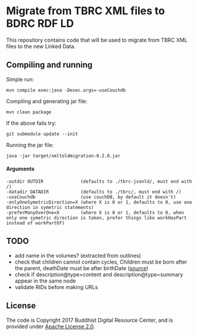 # Migrate from TBRC XML files to BDRC RDF LD

This repository contains code that will be used to migrate from TBRC XML files to the new Linked Data.

## Compiling and running

Simple run:

```
mvn compile exec:java -Dexec.args=-useCouchdb
```

Compiling and generating jar file:

```
mvn clean package
```

If the above fails try:

```
git submodule update --init
```

Running the jar file:

```
java -jar target/xmltoldmigration-0.2.0.jar
```

#### Arguments

```
-outdir OUTDIR              (defaults to ./tbrc-jsonld/, must end with /)
-datadir DATADIR            (defaults to ./tbrc/, must end with /)
-useCouchdb                 (use couchDB, by default it doesn't)
-onlyOneSymetricDirection=X (where X is 0 or 1, defaults to 0, use one direction in symetric statements)
-preferManyOverOne=X        (where X is 0 or 1, defaults to 0, when only one symetric direction is taken, prefer things like workHasPart instead of workPartOf)
```

## TODO

- add name in the volumes? (extracted from outlines)
- check that children cannot contain cycles, Children must be born after the parent, deathDate must be after birthDate ([source](https://www.w3.org/TR/shacl-ucr/#dfn-uc23))
- check if description@type=content and description@type=summary appear in the same node
- validate RIDs before making URLs

## License

The code is Copyright 2017 Buddhist Digital Resource Center, and is provided under [Apache License 2.0](LICENSE).
